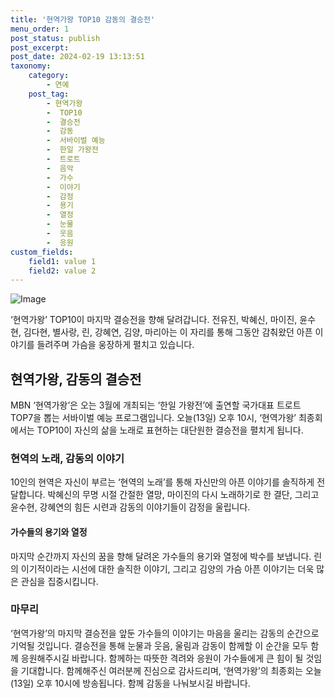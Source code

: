 ```yaml
---
title: '현역가왕 TOP10 감동의 결승전'
menu_order: 1
post_status: publish
post_excerpt: 
post_date: 2024-02-19 13:13:51
taxonomy:
    category:
        - 연예
    post_tag:
        - 현역가왕
        -  TOP10
        -  결승전
        -  감동
        -  서바이벌 예능
        -  한일 가왕전
        -  트로트
        -  음악
        -  가수
        -  이야기
        -  감정
        -  용기
        -  열정
        -  눈물
        -  웃음
        -  응원
custom_fields:
    field1: value 1
    field2: value 2
---
```


![Image](https://ssl.pstatic.net/mimgnews/image/112/2024/02/13/202402131302418354061_20240213130427_01_20240213130701230.jpg?type=w540)

‘현역가왕’ TOP10이 마지막 결승전을 향해 달려갑니다. 전유진, 박혜신, 마이진, 윤수현, 김다현, 별사랑, 린, 강혜연, 김양, 마리아는 이 자리를 통해 그동안 감춰왔던 아픈 이야기를 들려주며 가슴을 웅장하게 펼치고 있습니다.
## 현역가왕, 감동의 결승전
MBN ‘현역가왕’은 오는 3월에 개최되는 ‘한일 가왕전’에 출연할 국가대표 트로트 TOP7을 뽑는 서바이벌 예능 프로그램입니다. 오늘(13일) 오후 10시, ‘현역가왕’ 최종회에서는 TOP10이 자신의 삶을 노래로 표현하는 대단원한 결승전을 펼치게 됩니다.
### 현역의 노래, 감동의 이야기
10인의 현역은 자신이 부르는 ‘현역의 노래’를 통해 자신만의 아픈 이야기를 솔직하게 전달합니다. 박혜신의 무명 시절 간절한 열망, 마이진의 다시 노래하기로 한 결단, 그리고 윤수현, 강혜연의 힘든 시련과 감동의 이야기들이 감정을 울립니다.
#### 가수들의 용기와 열정
마지막 순간까지 자신의 꿈을 향해 달려온 가수들의 용기와 열정에 박수를 보냅니다. 린의 이기적이라는 시선에 대한 솔직한 이야기, 그리고 김양의 가슴 아픈 이야기는 더욱 많은 관심을 집중시킵니다.
### 마무리
‘현역가왕’의 마지막 결승전을 앞둔 가수들의 이야기는 마음을 울리는 감동의 순간으로 기억될 것입니다. 결승전을 통해 눈물과 웃음, 울림과 감동이 함께할 이 순간을 모두 함께 응원해주시길 바랍니다. 함께하는 따뜻한 격려와 응원이 가수들에게 큰 힘이 될 것임을 기대합니다. 함께해주신 여러분께 진심으로 감사드리며, ‘현역가왕’의 최종회는 오늘(13일) 오후 10시에 방송됩니다. 함께 감동을 나눠보시길 바랍니다.
